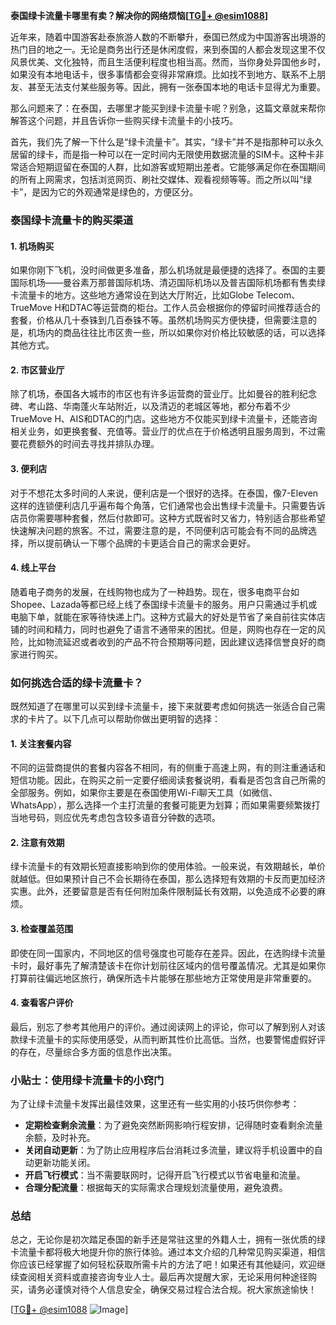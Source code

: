 **泰国绿卡流量卡哪里有卖？解决你的网络烦恼[[TG💪+ @esim1088](https://t.me/s/esim1088)]**

近年来，随着中国游客赴泰旅游人数的不断攀升，泰国已然成为中国游客出境游的热门目的地之一。无论是商务出行还是休闲度假，来到泰国的人都会发现这里不仅风景优美、文化独特，而且生活便利程度也相当高。然而，当你身处异国他乡时，如果没有本地电话卡，很多事情都会变得非常麻烦。比如找不到地方、联系不上朋友、甚至无法支付某些服务等。因此，拥有一张泰国本地的电话卡显得尤为重要。

那么问题来了：在泰国，去哪里才能买到绿卡流量卡呢？别急，这篇文章就来帮你解答这个问题，并且告诉你一些购买绿卡流量卡的小技巧。

首先，我们先了解一下什么是“绿卡流量卡”。其实，“绿卡”并不是指那种可以永久居留的绿卡，而是指一种可以在一定时间内无限使用数据流量的SIM卡。这种卡非常适合短期逗留在泰国的人群，比如游客或短期出差者。它能够满足你在泰国期间的所有上网需求，包括浏览网页、刷社交媒体、观看视频等等。而之所以叫“绿卡”，是因为它的外观通常是绿色的，方便区分。

### 泰国绿卡流量卡的购买渠道

#### 1. **机场购买**
如果你刚下飞机，没时间做更多准备，那么机场就是最便捷的选择了。泰国的主要国际机场——曼谷素万那普国际机场、清迈国际机场以及普吉国际机场都有售卖绿卡流量卡的地方。这些地方通常设在到达大厅附近，比如Globe Telecom、TrueMove H和DTAC等运营商的柜台。工作人员会根据你的停留时间推荐适合的套餐，价格从几十泰铢到几百泰铢不等。虽然机场购买方便快捷，但需要注意的是，机场内的商品往往比市区贵一些，所以如果你对价格比较敏感的话，可以选择其他方式。

#### 2. **市区营业厅**
除了机场，泰国各大城市的市区也有许多运营商的营业厅。比如曼谷的胜利纪念碑、考山路、华南蓬火车站附近，以及清迈的老城区等地，都分布着不少TrueMove H、AIS和DTAC的门店。这些地方不仅能买到绿卡流量卡，还能咨询相关业务，如更换套餐、充值等。营业厅的优点在于价格透明且服务周到，不过需要花费额外的时间去寻找并排队办理。

#### 3. **便利店**
对于不想花太多时间的人来说，便利店是一个很好的选择。在泰国，像7-Eleven这样的连锁便利店几乎遍布每个角落，它们通常也会出售绿卡流量卡。只需要告诉店员你需要哪种套餐，然后付款即可。这种方式既省时又省力，特别适合那些希望快速解决问题的旅客。不过，需要注意的是，不同便利店可能会有不同的品牌选择，所以提前确认一下哪个品牌的卡更适合自己的需求会更好。

#### 4. **线上平台**
随着电子商务的发展，在线购物也成为了一种趋势。现在，很多电商平台如Shopee、Lazada等都已经上线了泰国绿卡流量卡的服务。用户只需通过手机或电脑下单，就能在家等待快递上门。这种方式最大的好处是节省了亲自前往实体店铺的时间和精力，同时也避免了语言不通带来的困扰。但是，网购也存在一定的风险，比如物流延迟或者收到的产品不符合预期等问题，因此建议选择信誉良好的商家进行购买。

### 如何挑选合适的绿卡流量卡？

既然知道了在哪里可以买到绿卡流量卡，接下来就要考虑如何挑选一张适合自己需求的卡片了。以下几点可以帮助你做出更明智的选择：

#### 1. **关注套餐内容**
不同的运营商提供的套餐内容各不相同，有的侧重于高速上网，有的则注重通话和短信功能。因此，在购买之前一定要仔细阅读套餐说明，看看是否包含自己所需的全部服务。例如，如果你主要是在泰国使用Wi-Fi聊天工具（如微信、WhatsApp），那么选择一个主打流量的套餐可能更为划算；而如果需要频繁拨打当地号码，则应优先考虑包含较多语音分钟数的选项。

#### 2. **注意有效期**
绿卡流量卡的有效期长短直接影响到你的使用体验。一般来说，有效期越长，单价就越低。但如果预计自己不会长期待在泰国，那么选择短有效期的卡反而更加经济实惠。此外，还要留意是否有任何附加条件限制延长有效期，以免造成不必要的麻烦。

#### 3. **检查覆盖范围**
即使在同一国家内，不同地区的信号强度也可能存在差异。因此，在选购绿卡流量卡时，最好事先了解清楚该卡在你计划前往区域内的信号覆盖情况。尤其是如果你打算前往偏远地区旅行，确保所选卡片能够在那些地方正常使用是非常重要的。

#### 4. **查看客户评价**
最后，别忘了参考其他用户的评价。通过阅读网上的评论，你可以了解到别人对该款绿卡流量卡的实际使用感受，从而判断其性价比高低。当然，也要警惕虚假好评的存在，尽量综合多方面的信息作出决策。

### 小贴士：使用绿卡流量卡的小窍门

为了让绿卡流量卡发挥出最佳效果，这里还有一些实用的小技巧供你参考：

- **定期检查剩余流量**：为了避免突然断网影响行程安排，记得随时查看剩余流量余额，及时补充。
- **关闭自动更新**：为了防止应用程序后台消耗过多流量，建议将手机设置中的自动更新功能关闭。
- **开启飞行模式**：当不需要联网时，记得开启飞行模式以节省电量和流量。
- **合理分配流量**：根据每天的实际需求合理规划流量使用，避免浪费。

### 总结

总之，无论你是初次踏足泰国的新手还是常驻这里的外籍人士，拥有一张优质的绿卡流量卡都将极大地提升你的旅行体验。通过本文介绍的几种常见购买渠道，相信你应该已经掌握了如何轻松获取所需卡片的方法了吧！如果还有其他疑问，欢迎继续查阅相关资料或直接咨询专业人士。最后再次提醒大家，无论采用何种途径购买，请务必谨慎对待个人信息安全，确保交易过程合法合规。祝大家旅途愉快！

[[TG💪+ @esim1088](https://t.me/s/esim1088) ![Image](https://i.postimg.cc/4NQfJmqS/Snipaste-2025-05-13-00-14-12.png)]